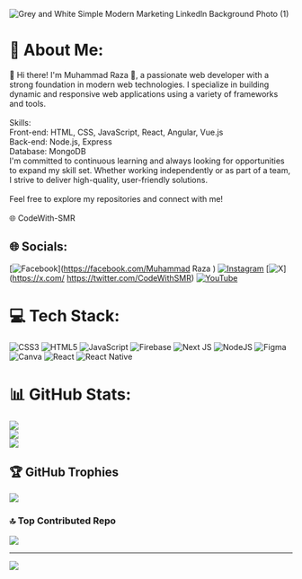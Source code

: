 ![Grey and White Simple Modern Marketing Linkedln Background Photo (1)](https://github.com/user-attachments/assets/c464ed2c-2575-4549-ab2e-9a3690265827)

# 💫 About Me:
👋 Hi there! I'm Muhammad Raza 👋, a passionate web developer with a strong foundation in modern web technologies. I specialize in building dynamic and responsive web applications using a variety of frameworks and tools.<br><br>Skills:<br>Front-end: HTML, CSS, JavaScript, React, Angular, Vue.js<br>Back-end: Node.js, Express<br>Database: MongoDB<br>I'm committed to continuous learning and always looking for opportunities to expand my skill set. Whether working independently or as part of a team, I strive to deliver high-quality, user-friendly solutions.<br><br>Feel free to explore my repositories and connect with me!<br><br>🌐 CodeWith-SMR


## 🌐 Socials:
[![Facebook](https://img.shields.io/badge/Facebook-%231877F2.svg?logo=Facebook&logoColor=white)](https://facebook.com/Muhammad Raza ) [![Instagram](https://img.shields.io/badge/Instagram-%23E4405F.svg?logo=Instagram&logoColor=white)](https://instagram.com/muhammabraza2005) [![X](https://img.shields.io/badge/X-black.svg?logo=X&logoColor=white)](https://x.com/ https://twitter.com/CodeWithSMR) [![YouTube](https://img.shields.io/badge/YouTube-%23FF0000.svg?logo=YouTube&logoColor=white)](https://youtube.com/@https://www.youtube.com/channel/UCwJV_Sb7I1XQBxsoCW0D_hQ) 

# 💻 Tech Stack:
![CSS3](https://img.shields.io/badge/css3-%231572B6.svg?style=for-the-badge&logo=css3&logoColor=white) ![HTML5](https://img.shields.io/badge/html5-%23E34F26.svg?style=for-the-badge&logo=html5&logoColor=white) ![JavaScript](https://img.shields.io/badge/javascript-%23323330.svg?style=for-the-badge&logo=javascript&logoColor=%23F7DF1E) ![Firebase](https://img.shields.io/badge/firebase-%23039BE5.svg?style=for-the-badge&logo=firebase) ![Next JS](https://img.shields.io/badge/Next-black?style=for-the-badge&logo=next.js&logoColor=white) ![NodeJS](https://img.shields.io/badge/node.js-6DA55F?style=for-the-badge&logo=node.js&logoColor=white) ![Figma](https://img.shields.io/badge/figma-%23F24E1E.svg?style=for-the-badge&logo=figma&logoColor=white) ![Canva](https://img.shields.io/badge/Canva-%2300C4CC.svg?style=for-the-badge&logo=Canva&logoColor=white) ![React](https://img.shields.io/badge/react-%2320232a.svg?style=for-the-badge&logo=react&logoColor=%2361DAFB) ![React Native](https://img.shields.io/badge/react_native-%2320232a.svg?style=for-the-badge&logo=react&logoColor=%2361DAFB)
# 📊 GitHub Stats:
![](https://github-readme-stats.vercel.app/api?username=CodeWith-SMR&theme=dark&hide_border=false&include_all_commits=false&count_private=false)<br/>
![](https://github-readme-streak-stats.herokuapp.com/?user=CodeWith-SMR&theme=dark&hide_border=false)<br/>
![](https://github-readme-stats.vercel.app/api/top-langs/?username=CodeWith-SMR&theme=dark&hide_border=false&include_all_commits=false&count_private=false&layout=compact)

## 🏆 GitHub Trophies
![](https://github-profile-trophy.vercel.app/?username=CodeWith-SMR&theme=radical&no-frame=false&no-bg=true&margin-w=4)

### 🔝 Top Contributed Repo
![](https://github-contributor-stats.vercel.app/api?username=CodeWith-SMR&limit=5&theme=dark&combine_all_yearly_contributions=true)

---
[![](https://visitcount.itsvg.in/api?id=CodeWith-SMR&icon=0&color=0)](https://visitcount.itsvg.in)

<!-- Proudly created with GPRM ( https://gprm.itsvg.in ) -->
